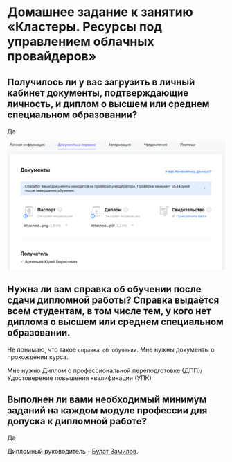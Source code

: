 # Домашнее задание к занятию «Кластеры. Ресурсы под управлением облачных провайдеров»

## Получилось ли у вас загрузить в личный кабинет документы, подтверждающие личность, и диплом о высшем или среднем специальном образовании?

Да

![](netology-profile.png)


## Нужна ли вам справка об обучении после сдачи дипломной работы? Справка выдаётся всем студентам, в том числе тем, у кого нет диплома о высшем или среднем специальном образовании.

Не понимаю, что такое `справка об обучении`. Мне нужны документы о прохождении курса.

Мне нужно Диплом о профессиональной переподготовке (ДПП)/Удостоверение повышения квалификации (УПК)


## Выполнен ли вами необходимый минимум заданий на каждом модуле профессии для допуска к дипломной работе?

Да

Дипломный руководитель - [Булат Замилов](https://docs.google.com/spreadsheets/d/1aqGA0uUx_Mcka0eHk7VVEKyof8TKxBjHQAsGDtRQSus/edit#gid=0).




